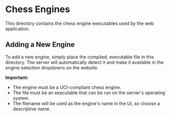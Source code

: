 # Chess Engines

This directory contains the chess engine executables used by the web application.

## Adding a New Engine

To add a new engine, simply place the compiled, executable file in this directory. The server will automatically detect it and make it available in the engine selection dropdowns on the website.

**Important:**

* The engine must be a UCI-compliant chess engine.
* The file must be an executable that can be run on the server's operating system.
* The filename will be used as the engine's name in the UI, so choose a descriptive name.